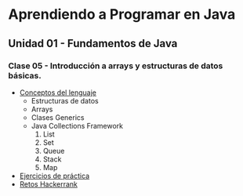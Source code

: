 # Aprendiendo a Programar en Java
## Unidad 01 - Fundamentos de Java
### Clase 05 - Introducción a arrays y estructuras de datos básicas.
- [Conceptos del lenguaje](conceptos_lenguaje.ipynb)
  - Estructuras de datos
  - Arrays
  - Clases Generics
  - Java Collections Framework
    1. List
    1. Set
    1. Queue
    1. Stack
    1. Map
- [Ejercicios de práctica](ejercicios.md)
- [Retos Hackerrank](https://www.hackerrank.com/domains/java?filters%5Bskills%5D%5B%5D=Java%20%28Basic%29&filters%5Bskills%5D%5B%5D=Java%20%28Intermediate%29&filters%5Bsubdomains%5D%5B%5D=java-data-structure&filters%5Bdifficulty%5D%5B%5D=easy)
